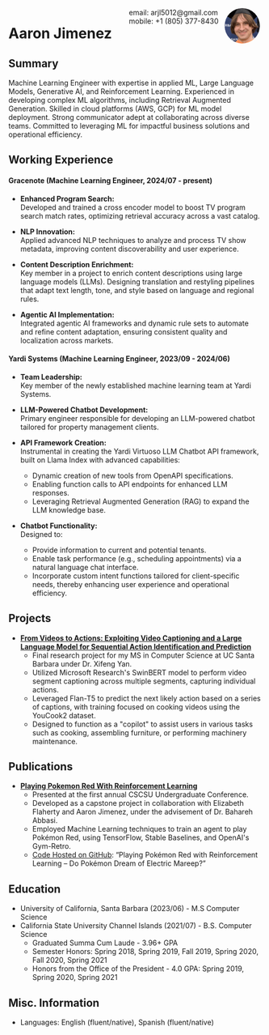 <img style="float:right;border-radius:50%;width:70px;padding:6px" src="profile_pic.jpg" />

<span style="float:right;padding:6px"> 
  email: arjl5012@gmail.com <br> mobile: +1 (805) 377-8430
</span>

# Aaron Jimenez  

## Summary

Machine Learning Engineer with expertise in applied ML, Large Language Models, Generative AI, and Reinforcement Learning. Experienced in developing complex ML algorithms, including Retrieval Augmented Generation. Skilled in cloud platforms (AWS, GCP) for ML model deployment. Strong communicator adept at collaborating across diverse teams. Committed to leveraging ML for impactful business solutions and operational efficiency.

## Working Experience

#### Gracenote (Machine Learning Engineer, 2024/07 - present) 

* **Enhanced Program Search:**  
  Developed and trained a cross encoder model to boost TV program search match rates, optimizing retrieval accuracy across a vast catalog.

* **NLP Innovation:**  
  Applied advanced NLP techniques to analyze and process TV show metadata, improving content discoverability and user experience.

* **Content Description Enrichment:**  
  Key member in a project to enrich content descriptions using large language models (LLMs). Designing translation and restyling pipelines that adapt text length, tone, and style based on language and regional rules.

* **Agentic AI Implementation:**  
  Integrated agentic AI frameworks and dynamic rule sets to automate and refine content adaptation, ensuring consistent quality and localization across markets.

#### Yardi Systems (Machine Learning Engineer, 2023/09 - 2024/06) 

* **Team Leadership:**  
  Key member of the newly established machine learning team at Yardi Systems.

* **LLM-Powered Chatbot Development:**  
  Primary engineer responsible for developing an LLM-powered chatbot tailored for property management clients.

* **API Framework Creation:**  
  Instrumental in creating the Yardi Virtuoso LLM Chatbot API framework, built on Llama Index with advanced capabilities:
  - Dynamic creation of new tools from OpenAPI specifications.
  - Enabling function calls to API endpoints for enhanced LLM responses.
  - Leveraging Retrieval Augmented Generation (RAG) to expand the LLM knowledge base.

* **Chatbot Functionality:**  
  Designed to:
  - Provide information to current and potential tenants.
  - Enable task performance (e.g., scheduling appointments) via a natural language chat interface.
  - Incorporate custom intent functions tailored for client-specific needs, thereby enhancing user experience and operational efficiency.

## Projects

* **[From Videos to Actions: Exploiting Video Captioning and a Large Language Model for Sequential Action Identification and Prediction](https://github.com/CommodoreArz/NextStepPredictor)**
  * Final research project for my MS in Computer Science at UC Santa Barbara under Dr. Xifeng Yan.
  * Utilized Microsoft Research's SwinBERT model to perform video segment captioning across multiple segments, capturing individual actions.
  * Leveraged Flan-T5 to predict the next likely action based on a series of captions, with training focused on cooking videos using the YouCook2 dataset.
  * Designed to function as a "copilot" to assist users in various tasks such as cooking, assembling furniture, or performing machinery maintenance.

## Publications

* **[Playing Pokemon Red With Reinforcement Learning](https://scholarworks.calstate.edu/concern/theses/vq27zt01j?locale=en)**
  * Presented at the first annual CSCSU Undergraduate Conference.
  * Developed as a capstone project in collaboration with Elizabeth Flaherty and Aaron Jimenez, under the advisement of Dr. Bahareh Abbasi.
  * Employed Machine Learning techniques to train an agent to play Pokémon Red, using TensorFlow, Stable Baselines, and OpenAI's Gym-Retro.
  * [Code Hosted on GitHub](https://github.com/eflaherty2556/Pokemon-Red-AI): “Playing Pokémon Red with Reinforcement Learning – Do Pokémon Dream of Electric Mareep?”


## Education

* University of California, Santa Barbara  (2023/06)  - M.S Computer Science
* California State University Channel Islands (2021/07) - B.S. Computer Science
  * Graduated Summa Cum Laude - 3.96+ GPA
  * Semester Honors: Spring 2018, Spring 2019, Fall 2019, Spring 2020, Fall 2020, Spring 2021
  * Honors from the Office of the President - 4.0 GPA: Spring 2019, Spring 2020, Spring 2021

## Misc. Information

* Languages: English (fluent/native), Spanish (fluent/native)
